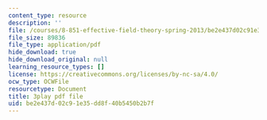 ```yaml
---
content_type: resource
description: ''
file: /courses/8-851-effective-field-theory-spring-2013/be2e437d02c91e35dd8f40b5450b2b7f_tKo9-jn7A3g.pdf
file_size: 89836
file_type: application/pdf
hide_download: true
hide_download_original: null
learning_resource_types: []
license: https://creativecommons.org/licenses/by-nc-sa/4.0/
ocw_type: OCWFile
resourcetype: Document
title: 3play pdf file
uid: be2e437d-02c9-1e35-dd8f-40b5450b2b7f
---
```

